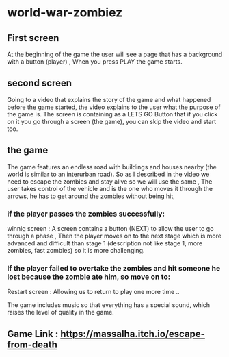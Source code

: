 # world-war-zombiez

## First screen
At the beginning of the game the user will see a page that has a background with a button (player) ,
When you press PLAY the game starts.

## second screen
Going to a video that explains the story of the game and what happened before the game started,
the video explains to the user what the purpose of the game is.
The screen is containing as a LETS GO Button that if you click on it you go through a screen (the game), you can skip the video and start too.

## the game
The game features an endless road with buildings and houses nearby (the world is similar to an interurban road). So as I described in the video we need to escape the zombies and stay alive so we will use the same , The user takes control of the vehicle and is the one who moves it through the arrows, he has to get around the zombies without being hit,
### if the player passes the zombies successfully:
winnig screen : 
A screen contains a button (NEXT) to allow the user to go through a phase , Then the player moves on to the next stage which is more advanced and difficult than stage 1 (description not like stage 1, more zombies, fast zombies) so it is more challenging.

### If the player failed to overtake the zombies and hit someone he lost because the zombie ate him, so move on to:
Restart screen : 
Allowing us to return to play one more time ..

The game includes music so that everything has a special sound, which raises the level of quality in the game.

## Game Link : https://massalha.itch.io/escape-from-death

